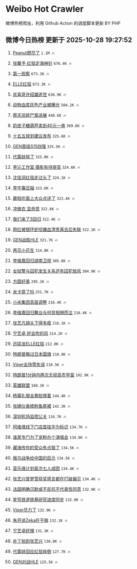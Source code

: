 # Weibo Hot Crawler 



微博热榜爬虫，利用 Github Action 的调度脚本更新 BY PHP 


## 微博今日热榜 更新于 2025-10-28 19:27:52 
1. [Peanut燃尽了](https://s.weibo.com/weibo?q=%23Peanut%E7%87%83%E5%B0%BD%E4%BA%86%23&t=31&band_rank=1&Refer=top) `1.1M 🔥` 

1. [张馨予 红毯定海神针](https://s.weibo.com/weibo?q=%E5%BC%A0%E9%A6%A8%E4%BA%88%20%E7%BA%A2%E6%AF%AF%E5%AE%9A%E6%B5%B7%E7%A5%9E%E9%92%88&t=31&band_rank=2&Refer=top) `676.4K 🔥` 

1. [第一观察](https://s.weibo.com/weibo?q=%23%E7%AC%AC%E4%B8%80%E8%A7%82%E5%AF%9F%23&t=31&band_rank=3&Refer=top) `673.3K 🔥` 

1. [ELLE红毯](https://s.weibo.com/weibo?q=ELLE%E7%BA%A2%E6%AF%AF&t=31&band_rank=4&Refer=top) `673.3K 🔥` 

1. [欢喜哥许绍雄逝世](https://s.weibo.com/weibo?q=%23%E6%AC%A2%E5%96%9C%E5%93%A5%E8%AE%B8%E7%BB%8D%E9%9B%84%E9%80%9D%E4%B8%96%23&t=31&band_rank=5&Refer=top) `636.9K 🔥` 

1. [动物血库灰色产业被曝光](https://s.weibo.com/weibo?q=%23%E5%8A%A8%E7%89%A9%E8%A1%80%E5%BA%93%E7%81%B0%E8%89%B2%E4%BA%A7%E4%B8%9A%E8%A2%AB%E6%9B%9D%E5%85%89%23&t=31&band_rank=6&Refer=top) `504.2K 🔥` 

1. [蔡天凤碎尸案进展](https://s.weibo.com/weibo?q=%23%E8%94%A1%E5%A4%A9%E5%87%A4%E7%A2%8E%E5%B0%B8%E6%A1%88%E8%BF%9B%E5%B1%95%23&t=31&band_rank=7&Refer=top) `448.6K 🔥` 

1. [奶皮子糖葫芦卖到40元一串](https://s.weibo.com/weibo?q=%23%E5%A5%B6%E7%9A%AE%E5%AD%90%E7%B3%96%E8%91%AB%E8%8A%A6%E5%8D%96%E5%88%B040%E5%85%83%E4%B8%80%E4%B8%B2%23&t=31&band_rank=8&Refer=top) `369.6K 🔥` 

1. [十五五规划建议发布](https://s.weibo.com/weibo?q=%23%E5%8D%81%E4%BA%94%E4%BA%94%E8%A7%84%E5%88%92%E5%BB%BA%E8%AE%AE%E5%8F%91%E5%B8%83%23&t=31&band_rank=9&Refer=top) `325.6K 🔥` 

1. [GEN晋级S15四强](https://s.weibo.com/weibo?q=%23GEN%E6%99%8B%E7%BA%A7S15%E5%9B%9B%E5%BC%BA%23&t=31&band_rank=10&Refer=top) `325.5K 🔥` 

1. [代露娃摔了](https://s.weibo.com/weibo?q=%E4%BB%A3%E9%9C%B2%E5%A8%83%E6%91%94%E4%BA%86&t=31&band_rank=11&Refer=top) `325.0K 🔥` 

1. [李沁工作室 摄影有待提高](https://s.weibo.com/weibo?q=%E6%9D%8E%E6%B2%81%E5%B7%A5%E4%BD%9C%E5%AE%A4%20%E6%91%84%E5%BD%B1%E6%9C%89%E5%BE%85%E6%8F%90%E9%AB%98&t=31&band_rank=12&Refer=top) `324.6K 🔥` 

1. [沈佳润红毯走过头了](https://s.weibo.com/weibo?q=%E6%B2%88%E4%BD%B3%E6%B6%A6%E7%BA%A2%E6%AF%AF%E8%B5%B0%E8%BF%87%E5%A4%B4%E4%BA%86&t=31&band_rank=13&Refer=top) `324.1K 🔥` 

1. [李宇春压轴](https://s.weibo.com/weibo?q=%E6%9D%8E%E5%AE%87%E6%98%A5%E5%8E%8B%E8%BD%B4&t=31&band_rank=14&Refer=top) `323.6K 🔥` 

1. [鹿晗吃面上大众点评了](https://s.weibo.com/weibo?q=%23%E9%B9%BF%E6%99%97%E5%90%83%E9%9D%A2%E4%B8%8A%E5%A4%A7%E4%BC%97%E7%82%B9%E8%AF%84%E4%BA%86%23&t=31&band_rank=15&Refer=top) `323.4K 🔥` 

1. [冲锋衣 显命苦](https://s.weibo.com/weibo?q=%E5%86%B2%E9%94%8B%E8%A1%A3%20%E6%98%BE%E5%91%BD%E8%8B%A6&t=31&band_rank=16&Refer=top) `322.6K 🔥` 

1. [我们来了3回归](https://s.weibo.com/weibo?q=%23%E6%88%91%E4%BB%AC%E6%9D%A5%E4%BA%863%E5%9B%9E%E5%BD%92%23&t=31&band_rank=17&Refer=top) `322.4K 🔥` 

1. [网红被银环蛇咬嫌血清贵离去后失联](https://s.weibo.com/weibo?q=%23%E7%BD%91%E7%BA%A2%E8%A2%AB%E9%93%B6%E7%8E%AF%E8%9B%87%E5%92%AC%E5%AB%8C%E8%A1%80%E6%B8%85%E8%B4%B5%E7%A6%BB%E5%8E%BB%E5%90%8E%E5%A4%B1%E8%81%94%23&t=31&band_rank=18&Refer=top) `322.1K 🔥` 

1. [GEN战胜HLE](https://s.weibo.com/weibo?q=GEN%E6%88%98%E8%83%9CHLE&t=31&band_rank=19&Refer=top) `321.7K 🔥` 

1. [再见小花生](https://s.weibo.com/weibo?q=%23%E5%86%8D%E8%A7%81%E5%B0%8F%E8%8A%B1%E7%94%9F%23&t=31&band_rank=20&Refer=top) `314.8K 🔥` 

1. [李维嘉回归湖南卫视](https://s.weibo.com/weibo?q=%23%E6%9D%8E%E7%BB%B4%E5%98%89%E5%9B%9E%E5%BD%92%E6%B9%96%E5%8D%97%E5%8D%AB%E8%A7%86%23&t=31&band_rank=21&Refer=top) `305.6K 🔥` 

1. [女狱警与囚犯发生关系还有囚犯放风](https://s.weibo.com/weibo?q=%23%E5%A5%B3%E7%8B%B1%E8%AD%A6%E4%B8%8E%E5%9B%9A%E7%8A%AF%E5%8F%91%E7%94%9F%E5%85%B3%E7%B3%BB%E8%BF%98%E6%9C%89%E5%9B%9A%E7%8A%AF%E6%94%BE%E9%A3%8E%23&t=31&band_rank=22&Refer=top) `304.9K 🔥` 

1. [方圆好美](https://s.weibo.com/weibo?q=%23%E6%96%B9%E5%9C%86%E5%A5%BD%E7%BE%8E%23&t=31&band_rank=23&Refer=top) `295.2K 🔥` 

1. [米卡穿了吗](https://s.weibo.com/weibo?q=%E7%B1%B3%E5%8D%A1%E7%A9%BF%E4%BA%86%E5%90%97&t=31&band_rank=24&Refer=top) `251.7K 🔥` 

1. [小米集团高层调整](https://s.weibo.com/weibo?q=%23%E5%B0%8F%E7%B1%B3%E9%9B%86%E5%9B%A2%E9%AB%98%E5%B1%82%E8%B0%83%E6%95%B4%23&t=31&band_rank=25&Refer=top) `216.4K 🔥` 

1. [李维嘉回归舞台与何炅相拥而泣](https://s.weibo.com/weibo?q=%23%E6%9D%8E%E7%BB%B4%E5%98%89%E5%9B%9E%E5%BD%92%E8%88%9E%E5%8F%B0%E4%B8%8E%E4%BD%95%E7%82%85%E7%9B%B8%E6%8B%A5%E8%80%8C%E6%B3%A3%23&t=31&band_rank=26&Refer=top) `216.4K 🔥` 

1. [张艺凡镜头下得多瘦](https://s.weibo.com/weibo?q=%E5%BC%A0%E8%89%BA%E5%87%A1%E9%95%9C%E5%A4%B4%E4%B8%8B%E5%BE%97%E5%A4%9A%E7%98%A6&t=31&band_rank=27&Refer=top) `216.1K 🔥` 

1. [宁艺卓 好会吹的风](https://s.weibo.com/weibo?q=%E5%AE%81%E8%89%BA%E5%8D%93%20%E5%A5%BD%E4%BC%9A%E5%90%B9%E7%9A%84%E9%A3%8E&t=31&band_rank=28&Refer=top) `214.2K 🔥` 

1. [迅猛龙ELLE红毯](https://s.weibo.com/weibo?q=%23%E8%BF%85%E7%8C%9B%E9%BE%99ELLE%E7%BA%A2%E6%AF%AF%23&t=31&band_rank=29&Refer=top) `212.0K 🔥` 

1. [特朗普略过日本国旗](https://s.weibo.com/weibo?q=%E7%89%B9%E6%9C%97%E6%99%AE%E7%95%A5%E8%BF%87%E6%97%A5%E6%9C%AC%E5%9B%BD%E6%97%97&t=31&band_rank=30&Refer=top) `210.9K 🔥` 

1. [Viper全场零失误](https://s.weibo.com/weibo?q=Viper%E5%85%A8%E5%9C%BA%E9%9B%B6%E5%A4%B1%E8%AF%AF&t=31&band_rank=31&Refer=top) `210.5K 🔥` 

1. [特朗普1分钟内两次无视高市早苗](https://s.weibo.com/weibo?q=%23%E7%89%B9%E6%9C%97%E6%99%AE1%E5%88%86%E9%92%9F%E5%86%85%E4%B8%A4%E6%AC%A1%E6%97%A0%E8%A7%86%E9%AB%98%E5%B8%82%E6%97%A9%E8%8B%97%23&t=31&band_rank=32&Refer=top) `192.9K 🔥` 

1. [英雄联盟](https://s.weibo.com/weibo?q=%E8%8B%B1%E9%9B%84%E8%81%94%E7%9B%9F&t=31&band_rank=33&Refer=top) `168.1K 🔥` 

1. [杨幂礼服全靠脸撑着](https://s.weibo.com/weibo?q=%E6%9D%A8%E5%B9%82%E7%A4%BC%E6%9C%8D%E5%85%A8%E9%9D%A0%E8%84%B8%E6%92%91%E7%9D%80&t=31&band_rank=34&Refer=top) `144.4K 🔥` 

1. [张婧仪香槟粉鱼尾裙](https://s.weibo.com/weibo?q=%23%E5%BC%A0%E5%A9%A7%E4%BB%AA%E9%A6%99%E6%A7%9F%E7%B2%89%E9%B1%BC%E5%B0%BE%E8%A3%99%23&t=31&band_rank=35&Refer=top) `142.3K 🔥` 

1. [深圳机场监控公关](https://s.weibo.com/weibo?q=%E6%B7%B1%E5%9C%B3%E6%9C%BA%E5%9C%BA%E7%9B%91%E6%8E%A7%E5%85%AC%E5%85%B3&t=31&band_rank=36&Refer=top) `134.7K 🔥` 

1. [阿维塔线下门店首挂华为标识](https://s.weibo.com/weibo?q=%23%E9%98%BF%E7%BB%B4%E5%A1%94%E7%BA%BF%E4%B8%8B%E9%97%A8%E5%BA%97%E9%A6%96%E6%8C%82%E5%8D%8E%E4%B8%BA%E6%A0%87%E8%AF%86%23&t=31&band_rank=37&Refer=top) `134.7K 🔥` 

1. [谁家专门为了宠粉办个演唱会](https://s.weibo.com/weibo?q=%23%E8%B0%81%E5%AE%B6%E4%B8%93%E9%97%A8%E4%B8%BA%E4%BA%86%E5%AE%A0%E7%B2%89%E5%8A%9E%E4%B8%AA%E6%BC%94%E5%94%B1%E4%BC%9A%23&t=31&band_rank=38&Refer=top) `134.6K 🔥` 

1. [藏海传你的受众有点狠了](https://s.weibo.com/weibo?q=%E8%97%8F%E6%B5%B7%E4%BC%A0%E4%BD%A0%E7%9A%84%E5%8F%97%E4%BC%97%E6%9C%89%E7%82%B9%E7%8B%A0%E4%BA%86&t=31&band_rank=39&Refer=top) `134.5K 🔥` 

1. [俄乌战争给中国的启示](https://s.weibo.com/weibo?q=%E4%BF%84%E4%B9%8C%E6%88%98%E4%BA%89%E7%BB%99%E4%B8%AD%E5%9B%BD%E7%9A%84%E5%90%AF%E7%A4%BA&t=31&band_rank=40&Refer=top) `134.5K 🔥` 

1. [音乐缘计划首次七人成团](https://s.weibo.com/weibo?q=%23%E9%9F%B3%E4%B9%90%E7%BC%98%E8%AE%A1%E5%88%92%E9%A6%96%E6%AC%A1%E4%B8%83%E4%BA%BA%E6%88%90%E5%9B%A2%23&t=31&band_rank=41&Refer=top) `134.4K 🔥` 

1. [张艺兴曾梦雪获奖感言都在打破偏见](https://s.weibo.com/weibo?q=%E5%BC%A0%E8%89%BA%E5%85%B4%E6%9B%BE%E6%A2%A6%E9%9B%AA%E8%8E%B7%E5%A5%96%E6%84%9F%E8%A8%80%E9%83%BD%E5%9C%A8%E6%89%93%E7%A0%B4%E5%81%8F%E8%A7%81&t=31&band_rank=42&Refer=top) `134.4K 🔥` 

1. [法国明确沉默或不反抗不代表性同意](https://s.weibo.com/weibo?q=%23%E6%B3%95%E5%9B%BD%E6%98%8E%E7%A1%AE%E6%B2%89%E9%BB%98%E6%88%96%E4%B8%8D%E5%8F%8D%E6%8A%97%E4%B8%8D%E4%BB%A3%E8%A1%A8%E6%80%A7%E5%90%8C%E6%84%8F%23&t=31&band_rank=43&Refer=top) `132.9K 🔥` 

1. [星穹铁道铁墓研究进度同步](https://s.weibo.com/weibo?q=%E6%98%9F%E7%A9%B9%E9%93%81%E9%81%93%E9%93%81%E5%A2%93%E7%A0%94%E7%A9%B6%E8%BF%9B%E5%BA%A6%E5%90%8C%E6%AD%A5&t=31&band_rank=44&Refer=top) `132.9K 🔥` 

1. [Viper尽力了](https://s.weibo.com/weibo?q=Viper%E5%B0%BD%E5%8A%9B%E4%BA%86&t=31&band_rank=45&Refer=top) `132.9K 🔥` 

1. [朱开说Zeka在干嘛](https://s.weibo.com/weibo?q=%E6%9C%B1%E5%BC%80%E8%AF%B4Zeka%E5%9C%A8%E5%B9%B2%E5%98%9B&t=31&band_rank=46&Refer=top) `132.1K 🔥` 

1. [宁艺卓好辣](https://s.weibo.com/weibo?q=%E5%AE%81%E8%89%BA%E5%8D%93%E5%A5%BD%E8%BE%A3&t=31&band_rank=47&Refer=top) `131.3K 🔥` 

1. [补丁拍到张艺兴](https://s.weibo.com/weibo?q=%23%E8%A1%A5%E4%B8%81%E6%8B%8D%E5%88%B0%E5%BC%A0%E8%89%BA%E5%85%B4%23&t=31&band_rank=48&Refer=top) `130.0K 🔥` 

1. [代露娃回应红毯摔倒](https://s.weibo.com/weibo?q=%23%E4%BB%A3%E9%9C%B2%E5%A8%83%E5%9B%9E%E5%BA%94%E7%BA%A2%E6%AF%AF%E6%91%94%E5%80%92%23&t=31&band_rank=49&Refer=top) `127.7K 🔥` 

1. [GEN对战HLE](https://s.weibo.com/weibo?q=%23GEN%E5%AF%B9%E6%88%98HLE%23&t=31&band_rank=50&Refer=top) `125.5K 🔥` 


